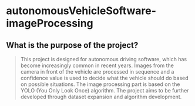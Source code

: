 # autonomousVehicleSoftware-imageProcessing

## What is the purpose of the project?
> This project is designed for autonomous driving software, which has become increasingly common in recent years. Images from the camera in front of the vehicle are processed in sequence and a confidence value is used to decide what the vehicle should do based on possible situations. The image processing part is based on the YOLO (You Only Look Once) algorithm. The project aims to be further developed through dataset expansion and algorithm development.
